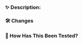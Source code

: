 ### ✨ Description:

### 🛠 Changes

<!--
- [X] :
-->

### 🧪 How Has This Been Tested?

<!--
- [ ] Test A
- [ ] Test B
-->
